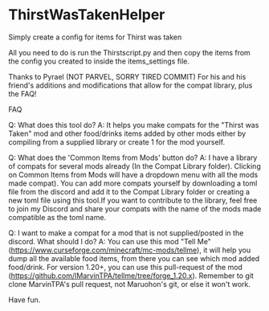 # ThirstWasTakenHelper
 Simply create a config for items for Thirst was taken


All you need to do is run the Thirstscript.py and then copy the items from the config you created to inside the items_settings file.

Thanks to Pyrael (NOT PARVEL, SORRY TIRED COMMIT) For his and his friend's additions and modifications that allow for the compat library, plus the FAQ! 

FAQ

Q: What does this tool do?
A: It helps you make compats for the "Thirst was Taken" mod and other food/drinks items added by other mods either by compiling from a supplied library or create 1 for the mod yourself.

Q: What does the 'Common Items from Mods' button do?
A: I have a library of compats for several mods already (In the Compat Library folder). Clicking on Common Items from Mods will have a dropdown menu with all the mods made compat). You can add more compats yourself by downloading a toml file from the discord and add it to the Compat Library folder or creating a new toml file using this tool.If you want to contribute to the library, feel free to join my Discord and share your compats with the name of the mods made compatible as the toml name.

Q: I want to make a compat for a mod that is not supplied/posted in the discord. What should I do?
A: You can use this mod "Tell Me" (https://www.curseforge.com/minecraft/mc-mods/tellme), it will help you dump all the available food items, from there you can see which mod added food/drink.
For version 1.20+, you can use this pull-request of the mod (https://github.com/IMarvinTPA/tellme/tree/forge_1.20.x). Remember to git clone MarvinTPA's pull request, not Maruohon's git, or else it won't work.

Have fun.
